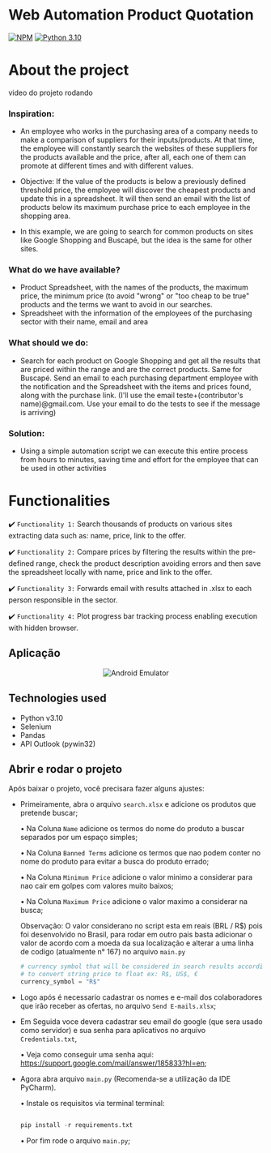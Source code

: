 # Web Automation Product Quotation
[![NPM](https://img.shields.io/npm/l/react)](https://github.com/DevDeividMoura/Automated_Web_Product_Quote/blob/main/LICENSE) 
[![Python 3.10](https://img.shields.io/badge/python-v3.10-blue.svg)](https://www.python.org/downloads/release/python-3100/)

# About the project

video do projeto rodando

### Inspiration:

- An employee who works in the purchasing area of ​​a company needs to make a comparison of suppliers for their inputs/products. At that time, the employee will constantly search the websites of these suppliers for the products available and the price, after all, each one of them can promote at different times and with different values.

- Objective: If the value of the products is below a previously defined threshold price, the employee will discover the cheapest products and update this in a spreadsheet. It will then send an email with the list of products below its maximum purchase price to each employee in the shopping area.

- In this example, we are going to search for common products on sites like Google Shopping and Buscapé, but the idea is the same for other sites.

### What do we have available?

- Product Spreadsheet, with the names of the products, the maximum price, the minimum price (to avoid "wrong" or "too cheap to be true" products and the terms we want to avoid in our searches.
- Spreadsheet with the information of the employees of the purchasing sector with their name, email and area

### What should we do:

- Search for each product on Google Shopping and get all the results that are priced within the range and are the correct products. Same for Buscapé. Send an email to each purchasing department employee with the notification and the Spreadsheet with the items and prices found, along with the purchase link. (I'll use the email teste+(contributor's name)@gmail.com. Use your email to do the tests to see if the message is arriving)

### Solution:

- Using a simple automation script we can execute this entire process from hours to minutes, saving time and effort for the employee that can be used in other activities

# Functionalities

:heavy_check_mark: `Functionality 1:` Search thousands of products on various sites extracting data such as: name, price, link to the offer.

:heavy_check_mark: `Functionality 2:` Compare prices by filtering the results within the pre-defined range, check the product description avoiding errors and then save the spreadsheet locally with name, price and link to the offer.

:heavy_check_mark: `Functionality 3:` Forwards email with results attached in .xlsx to each person responsible in the sector.

:heavy_check_mark: `Functionality 4:` Plot progress bar tracking process enabling execution with hidden browser.

## Aplicação

<div align="center">

![Android Emulator](https://user-images.githubusercontent.com/37356058/135944390-ec96d4ec-ee43-4db9-882f-89be66aad23a.gif)

  </div>

## Technologies used

- Python v3.10
- Selenium
- Pandas
- API Outlook (pywin32)

## Abrir e rodar o projeto

Após baixar o projeto, você precisara fazer alguns ajustes:

- Primeiramente, abra o arquivo `search.xlsx` e adicione os produtos que pretende buscar;

  • Na Coluna `Name` adicione os termos do nome do produto a buscar separados por um espaço simples;
  
  • Na Coluna `Banned Terms` adicione os termos que nao podem conter no nome do produto para evitar a busca do produto errado;
  
  • Na Coluna `Minimum Price` adicione o valor minimo a considerar para nao cair em golpes com valores muito baixos;
      
  • Na Coluna `Maximum Price`  adicione o valor maximo a considerar na busca;
  
    Observação: O valor considerano no script esta em reais (BRL / R$) pois foi desenvolvido no Brasil, para rodar em outro pais basta
    adicionar o valor de acordo com a moeda da sua localização e alterar a uma linha de codigo (atualmente n° 167) no arquivo `main.py` 
  
    ```python
    # currency symbol that will be considered in search results according to your location
    # to convert string price to float ex: R$, US$, €
    currency_symbol = "R$"
    ```
  
- Logo após é necessario cadastrar os nomes e e-mail dos colaboradores que irão receber as ofertas, no arquivo `Send E-mails.xlsx`;

- Em Seguida voce devera cadastrar seu email do google (que sera usado como servidor) e sua senha para aplicativos no arquivo `Credentials.txt`, 

   • Veja como conseguir uma senha aqui: https://support.google.com/mail/answer/185833?hl=en;

- Agora abra arquivo `main.py` (Recomenda-se a utilização da IDE PyCharm).

  • Instale os requisitos via terminal terminal:
    
     ```python
    
    pip install -r requirements.txt
    
    ```

  • Por fim rode o arquivo `main.py`;


